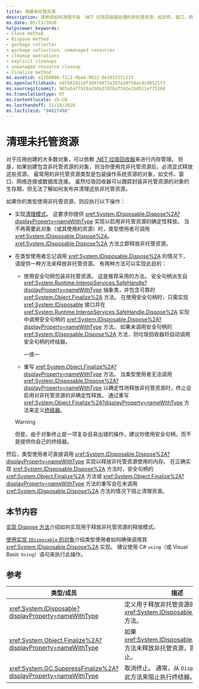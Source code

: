 ```yaml
---
title: 清理未托管资源
description: 请参阅如何清理不由 .NET 垃圾回收器处理的非托管资源，如文件、窗口、网络或数据库连接。
ms.date: 05/13/2020
helpviewer_keywords:
- Close method
- Dispose method
- garbage collector
- garbage collection, unmanaged resources
- cleanup operations
- explicit cleanups
- unmanaged resource cleanup
- Finalize method
ms.assetid: a17b0066-71c2-4ba4-9822-8e19332fc213
ms.openlocfilehash: edfb01411df3d974073a397a20f58acdcd8521f3
ms.sourcegitcommit: 965a5af7918acb0a3fd3baf342e15d511ef75188
ms.translationtype: HT
ms.contentlocale: zh-CN
ms.lasthandoff: 11/18/2020
ms.locfileid: "94827498"
---
```

# <a name="cleaning-up-unmanaged-resources"></a>清理未托管资源

对于应用创建的大多数对象，可以依赖 [.NET 垃圾回收器](index.md)来进行内存管理。 但是，如果创建包含非托管资源的对象，则当你使用完非托管资源后，必须显式释放这些资源。 最常用的非托管资源类型是包装操作系统资源的对象，如文件、窗口、网络连接或数据库连接。 虽然垃圾回收器可以跟踪封装非托管资源的对象的生存期，但无法了解如何发布并清理这些非托管资源。

如果你的类型使用非托管资源，则应执行以下操作：

- 实现[清理模式](implementing-dispose.md)。 这要求你提供 <xref:System.IDisposable.Dispose%2A?displayProperty=nameWithType> 实现以启用非托管资源的确定性释放。 当不再需要此对象（或其使用的资源）时，类型使用者可调用 <xref:System.IDisposable.Dispose%2A>。 <xref:System.IDisposable.Dispose%2A> 方法立即释放非托管资源。

- 在类型使用者忘记调用 <xref:System.IDisposable.Dispose%2A> 的情况下，请提供一种方法来释放非托管资源。 有两种方法可以实现此目的：

  - 使用安全句柄包装非托管资源。 这是推荐采用的方法。 安全句柄派生自 <xref:System.Runtime.InteropServices.SafeHandle?displayProperty=nameWithType> 抽象类，并包含可靠的 <xref:System.Object.Finalize%2A> 方法。 在使用安全句柄时，只需实现 <xref:System.IDisposable> 接口并在 <xref:System.Runtime.InteropServices.SafeHandle.Dispose%2A> 实现中调用安全句柄的 <xref:System.IDisposable.Dispose%2A?displayProperty=nameWithType> 方法。 如果未调用安全句柄的 <xref:System.IDisposable.Dispose%2A> 方法，则垃圾回收器将自动调用安全句柄的终结器。

    —或—

  - 重写 <xref:System.Object.Finalize%2A?displayProperty=nameWithType> 方法。 当类型使用者无法调用 <xref:System.IDisposable.Dispose%2A?displayProperty=nameWithType> 以确定性地释放非托管资源时，终止会启用对非托管资源的非确定性释放。 通过重写 <xref:System.Object.Finalize%2A?displayProperty=nameWithType> 方法来定义[终结器](../../csharp/programming-guide/classes-and-structs/destructors.md)。

  > [!WARNING]
  > 但是，由于对象终止是一项复杂且易出错的操作，建议你使用安全句柄，而不是提供你自己的终结器。

然后，类型使用者可直接调用 <xref:System.IDisposable.Dispose%2A?displayProperty=nameWithType> 实现以释放非托管资源使用的内存。 在正确实现 <xref:System.IDisposable.Dispose%2A> 方法时，安全句柄的 <xref:System.Object.Finalize%2A> 方法或 <xref:System.Object.Finalize%2A?displayProperty=nameWithType> 方法的重写会在未调用 <xref:System.IDisposable.Dispose%2A> 方法的情况下阻止清理资源。

## <a name="in-this-section"></a>本节内容

[实现 Dispose 方法](implementing-dispose.md)介绍如何实现用于释放非托管资源的释放模式。

[使用实现 `IDisposable` 的对象](using-objects.md)介绍类型使用者如何确保调用其 <xref:System.IDisposable.Dispose%2A> 实现。 建议使用 C# `using`（或 Visual Basic `Using`）语句来执行此操作。

## <a name="reference"></a>参考

| 类型/成员 | 描述 |
|--|--|
| <xref:System.IDisposable?displayProperty=nameWithType> | 定义用于释放非托管资源的 <xref:System.IDisposable.Dispose%2A> 方法。 |
| <xref:System.Object.Finalize%2A?displayProperty=nameWithType> | 如果 <xref:System.IDisposable.Dispose%2A> 方法未释放非托管资源，则准备对象终止。 |
| <xref:System.GC.SuppressFinalize%2A?displayProperty=nameWithType> | 取消终止。 通常，从 `Dispose` 方法调用此方法来阻止执行终结器。 |
